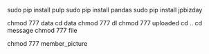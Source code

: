 sudo pip install pulp
sudo pip install pandas
sudo pip install jpbizday

chmod 777 data
cd data
chmod 777 dl
chmod 777 uploaded
cd ..
cd message
chmod 777 file

chmod 777 member_picture